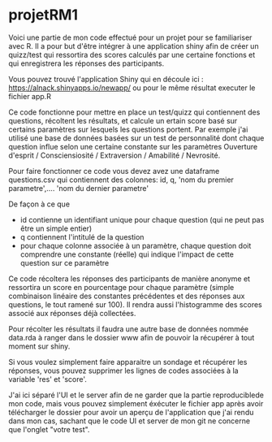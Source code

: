 # projetRM1
Voici une partie de mon code effectué pour un projet pour se familiariser avec R. Il a pour but d'être intégrer à une application shiny afin de créer un quizz/test 
qui ressortira des scores calculés par une certaine fonctions et qui enregistrera les réponses des participants.

Vous pouvez trouvé l'application Shiny qui en découle ici : https://alnack.shinyapps.io/newapp/
ou pour le même résultat executer le fichier app.R

Ce code fonctionne pour mettre en place un test/quizz qui contiennent des questions, récoltent les résultats, et calcule un ertain score basé sur certains paramètres sur 
lesquels les questions portent. 
Par exemple j'ai utilisé une base de données basées sur un test de personnalité dont chaque question influe selon une certaine constante sur les paramètres 
Ouverture d'esprit / Consciensiosité / Extraversion / Amabilité / Nevrosité.

Pour faire fonctionner ce code vous devez avez une dataframe questions.csv qui contiennent des colonnes:
id, q, 'nom du premier parametre',.... 'nom du dernier parametre'

De façon à ce que 
- id contienne un identifiant unique pour chaque question (qui ne peut pas être un simple entier)
- q contiennent l'intitulé de la question
- pour chaque colonne associée à un paramètre, chaque question doit comprendre une constante (réelle) qui indique l'impact de cette question sur ce paramètre

Ce code récoltera les réponses des participants de manière anonyme et ressortira un score en pourcentage pour chaque paramètre (simple combinaison linéaire des 
constantes précédentes et des réponses aux questions, le tout ramené sur 100).
Il rendra aussi l'histogramme des scores associé aux réponses déjà collectées.

Pour récolter les résultats il faudra une autre base de données nommée data.rda à ranger dans le dossier www afin de pouvoir la récupérer à tout moment sur shiny.

Si vous voulez simplement faire apparaitre un sondage et récupérer les réponses, vous pouvez supprimer les lignes de codes associées à la variable 'res' et 'score'.

J'ai ici séparé l'UI et le server afin de ne garder que la partie reproduciblede mon code, mais vous pouvez simplement éxécuter le fichier app après avoir télécharger
le dossier pour avoir un aperçu de l'application que j'ai rendu dans mon cas, sachant que le code UI et server de mon git ne concerne que l'onglet "votre test".

